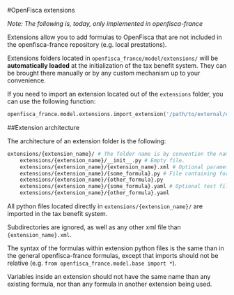 #OpenFisca extensions

*Note: The following is, today, only implemented in openfisca-france*

Extensions allow you to add formulas to OpenFisca that are not included in the openfisca-france repository (e.g. local prestations).

Extensions folders located in `openfisca_france/model/extensions/` will be **automatically loaded** at the initialization of the tax benefit system.
They can be brought there manually or by any custom mechanism up to your convenience.

If you need to import an extension located out of the `extensions` folder, you can use the following function:

```py
openfisca_france.model.extensions.import_extension('/path/to/external/extension/folder')
```

##Extension architecture

The architecture of an extension folder is the following:

```sh
extensions/{extension_name}/ # The folder name is by convention the name of the extension.
    extensions/{extension_name}/__init__.py # Empty file.
    extensions/{extension_name}/{extension_name}.xml # Optional parameters file. The name must be the same than the extension.
    extensions/{extension_name}/{some_formula}.py # File containing formulas
    extensions/{extension_name}/{other_formula}.py
    extensions/{extension_name}/{some_formula}.yaml # Optional test files
    extensions/{extension_name}/{other_formula}.yaml
```
All python files located directly in `extensions/{extension_name}/` are imported in the tax benefit system.

Subdirectories are ignored, as well as any other xml file than `{extension_name}.xml`.

The syntax of the formulas within extension python files is the same than in the general openfisca-france formulas, except that imports should not be relative (e.g. `from openfisca_france.model.base import *`).

Variables inside an extension should not have the same name than any existing formula, nor than any formula in another extension being used.
